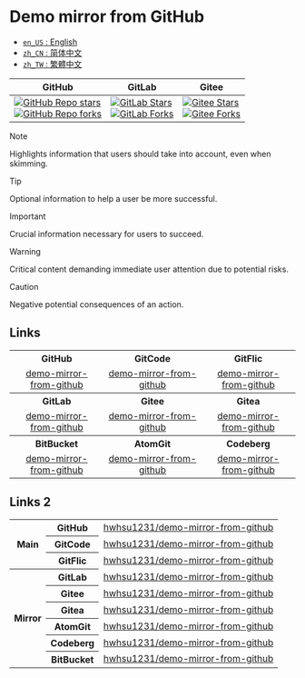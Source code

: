 # Demo mirror from GitHub

<ul>
  <li><a href="./README.md"><code>en_US</code> : English</a></li>
  <li><a href="./README.zh_CN.md"><code>zh_CN</code> : 简体中文</a></li>
  <li><a href="./README.zh_TW.md"><code>zh_TW</code> : 繁體中文</a></li>
</ul>

<div align="center">
  <table>
    <thead>
      <tr>
        <th>GitHub</th>
        <th>GitLab</th>
        <th>Gitee</th>
      </tr>
    </thead>
    <tbody>
      <tr>
        <td>
          <a href="https://github.com/hwhsu1231/demo-mirror-from-github/stargazers"><img alt="GitHub Repo stars" src="https://img.shields.io/github/stars/hwhsu1231/demo-mirror-from-github?style=flat&logo=github"></a><br />
          <a href="https://github.com/hwhsu1231/demo-mirror-from-github/forks"><img alt="GitHub Repo forks" src="https://img.shields.io/github/forks/hwhsu1231/demo-mirror-from-github?style=flat&logo=github"></a>
        </td>
        <td>
          <a href="https://gitlab.com/hwhsu1231/demo-mirror-from-github/-/starrers"><img alt="GitLab Stars" src="https://img.shields.io/gitlab/stars/hwhsu1231%2Fdemo-mirror-from-github?gitlab_url=https%3A%2F%2Fgitlab.com&style=flat&logo=gitlab"></a><br />
          <a href="https://gitlab.com/hwhsu1231/demo-mirror-from-github/-/forks"><img alt="GitLab Forks" src="https://img.shields.io/gitlab/forks/hwhsu1231%2Fdemo-mirror-from-github?gitlab_url=https%3A%2F%2Fgitlab.com&style=flat&logo=gitlab"></a>
        </td>
        <td>
          <a href='https://gitee.com/hwhsu1231/demo-mirror-from-github/stargazers'><img alt="Gitee Stars" src='https://gitee.com/hwhsu1231/demo-mirror-from-github/badge/star.svg?theme=dark' alt='star'></img></a><br />
          <a href='https://gitee.com/hwhsu1231/demo-mirror-from-github/members'><img alt="Gitee Forks" src='https://gitee.com/hwhsu1231/demo-mirror-from-github/badge/fork.svg?theme=dark' alt='fork'></img></a>
        </td>
      </tr>
    </tbody>
  </table>
</div>

> [!NOTE]  
> Highlights information that users should take into account, even when skimming.

> [!TIP]  
> Optional information to help a user be more successful.

> [!IMPORTANT]  
> Crucial information necessary for users to succeed.

> [!WARNING]  
> Critical content demanding immediate user attention due to potential risks.

> [!CAUTION]  
> Negative potential consequences of an action.

## Links

<div align="center">
  <table>
    <tbody>
      <!-- Row 1 -->
      <tr>
        <th colspan="1" style="text-align: center; vertical-align: middle; width: 33%;">GitHub</th>
        <th colspan="1" style="text-align: center; vertical-align: middle; width: 34%;">GitCode</th>
        <th colspan="1" style="text-align: center; vertical-align: middle; width: 33%;">GitFlic</th>
      </tr>
      <!-- Row 2 -->
      <tr>
        <td colspan="1" style="text-align: center; vertical-align: middle; width: 33%;" align="center">
          <a href="https://github.com/hwhsu1231/demo-mirror-from-github" target="_blank">demo-mirror-from-github</a>
        </td>
        <td colspan="1" style="text-align: center; vertical-align: middle; width: 34%;" align="center">
          <a href="https://gitcode.com/hwhsu1231/demo-mirror-from-github" target="_blank">demo-mirror-from-github</a>
        </td>
        <td colspan="1" style="text-align: center; vertical-align: middle; width: 33%;" align="center">
          <a href="https://gitflic.ru/project/hwhsu1231/demo-mirror-from-github" target="_blank">demo-mirror-from-github</a>
        </td>
      </tr>
      <!-- Row 3 -->
      <tr>
        <th colspan="1" style="text-align: center; vertical-align: middle; width: 33%;">GitLab</th>
        <th colspan="1" style="text-align: center; vertical-align: middle; width: 34%;">Gitee</th>
        <th colspan="1" style="text-align: center; vertical-align: middle; width: 33%;">Gitea</th>
      </tr>
      <!-- Row 4 -->
      <tr>
        <td colspan="1" style="text-align: center; vertical-align: middle; width: 33%;" align="center">
          <a href="https://gitlab.com/hwhsu1231/demo-mirror-from-github" target="_blank">demo-mirror-from-github</a>
        </td>
        <td colspan="1" style="text-align: center; vertical-align: middle; width: 34%;" align="center">
          <a href="https://gitee.com/hwhsu1231/demo-mirror-from-github" target="_blank">demo-mirror-from-github</a>
        </td>
        <td colspan="1" style="text-align: center; vertical-align: middle; width: 33%;" align="center">
          <a href="https://gitea.com/hwhsu1231/demo-mirror-from-github" target="_blank">demo-mirror-from-github</a>
        </td>
      </tr>
      <!-- Row 5 -->
      <tr>
        <th colspan="1" style="text-align: center; vertical-align: middle; width: 33%;">BitBucket</th>
        <th colspan="1" style="text-align: center; vertical-align: middle; width: 34%;">AtomGit</th>
        <th colspan="1" style="text-align: center; vertical-align: middle; width: 33%;">Codeberg</th>
      </tr>
      <!-- Row 6 -->
      <tr>
        <td colspan="1" style="text-align: center; vertical-align: middle; width: 33%;" align="center">
          <a href="https://bitbucket.org/hwhsu1231/demo-mirror-from-github" target="_blank">demo-mirror-from-github</a>
        </td>
        <td colspan="1" style="text-align: center; vertical-align: middle; width: 34%;" align="center">
          <a href="https://atomgit.com/hwhsu1231/demo-mirror-from-github" target="_blank">demo-mirror-from-github</a>
        </td>
        <td colspan="1" style="text-align: center; vertical-align: middle; width: 33%;" align="center">
          <a href="https://codeberg.org/hwhsu1231/demo-mirror-from-github" target="_blank">demo-mirror-from-github</a>
        </td>
      </tr>
    </tbody>
  </table>
</div>

## Links 2

<div align="center">
  <table>
    <tbody>
      <!-- Main -->
      <tr>
        <th rowspan="3" style="text-align: center; vertical-align: middle;">Main</th>
        <th style="text-align: center; vertical-align: middle;">GitHub</th>
        <td style="text-align: center; vertical-align: middle;" align="center">
          <a href="https://github.com/hwhsu1231/demo-mirror-from-github" target="_blank">hwhsu1231/demo-mirror-from-github</a>
        </td>
      </tr>
      <tr>
        <th style="text-align: center; vertical-align: middle;">GitCode</th>
        <td style="text-align: center; vertical-align: middle;" align="center">
          <a href="https://gitcode.com/hwhsu1231/demo-mirror-from-github" target="_blank">hwhsu1231/demo-mirror-from-github</a>
        </td>
      </tr>
      <tr>
        <th style="text-align: center; vertical-align: middle;">GitFlic</th>
        <td style="text-align: center; vertical-align: middle;" align="center">
          <a href="https://gitflic.ru/project/hwhsu1231/demo-mirror-from-github" target="_blank">hwhsu1231/demo-mirror-from-github</a>
        </td>
      </tr>
      <!-- Mirror -->
      <tr>
        <th rowspan="6" style="text-align: center; vertical-align: middle;">Mirror</th>
        <th style="text-align: center; vertical-align: middle;">GitLab</th>
        <td style="text-align: center; vertical-align: middle;" align="center">
          <a href="https://gitlab.com/hwhsu1231/demo-mirror-from-github" target="_blank">hwhsu1231/demo-mirror-from-github</a>
        </td>
      </tr>
      <tr>
        <th style="text-align: center; vertical-align: middle;">Gitee</th>
        <td style="text-align: center; vertical-align: middle;" align="center">
          <a href="https://gitee.com/hwhsu1231/demo-mirror-from-github" target="_blank">hwhsu1231/demo-mirror-from-github</a>
        </td>
      </tr>
      <tr>
        <th style="text-align: center; vertical-align: middle;">Gitea</th>
        <td style="text-align: center; vertical-align: middle;" align="center">
          <a href="https://gitea.com/hwhsu1231/demo-mirror-from-github" target="_blank">hwhsu1231/demo-mirror-from-github</a>
        </td>
      </tr>
      <tr>
        <th style="text-align: center; vertical-align: middle;">AtomGit</th>
        <td style="text-align: center; vertical-align: middle;" align="center">
          <a href="https://atomgit.com/hwhsu1231/demo-mirror-from-github" target="_blank">hwhsu1231/demo-mirror-from-github</a>
        </td>
      </tr>
      <tr>
        <th style="text-align: center; vertical-align: middle;">Codeberg</th>
        <td style="text-align: center; vertical-align: middle;" align="center">
          <a href="https://codeberg.org/hwhsu1231/demo-mirror-from-github" target="_blank">hwhsu1231/demo-mirror-from-github</a>
        </td>
      </tr>
      <tr>
        <th style="text-align: center; vertical-align: middle;">BitBucket</th>
        <td style="text-align: center; vertical-align: middle;" align="center">
          <a href="https://bitbucket.org/hwhsu1231/demo-mirror-from-github" target="_blank">hwhsu1231/demo-mirror-from-github</a>
        </td>
      </tr>
    </tbody>
  </table>
</div>
